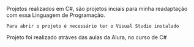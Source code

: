 Projetos realizados em C#, são projetos inciais para minha readaptação com essa Linguagem de Programação.

```
Para abrir o projeto é necessário ter o Visual Studio instalado
```

Projeto foi realizado atráves das aulas da Alura, no curso de C#

